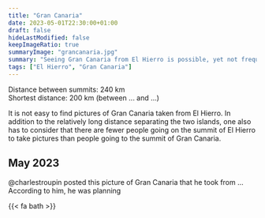 ```yaml
---
title: "Gran Canaria"
date: 2023-05-01T22:30:00+01:00
draft: false
hideLastModified: false
keepImageRatio: true
summaryImage: "grancanaria.jpg"
summary: "Seeing Gran Canaria from El Hierro is possible, yet not frequent."
tags: ["El Hierro", "Gran Canaria"]
---
```



Distance between summits: 240 km    
Shortest distance: 200 km (between ... and ...)

It is not easy to find pictures of Gran Canaria taken from El Hierro. 
In addition to the relatively long distance separating the two islands, one also has to consider that there are fewer people going on the summit of El Hierro to take pictures than people going to the summit of Gran Canaria.

## May 2023

@charlestroupin posted this picture of Gran Canaria that he took from ...
According to him, he was planning 


{{< fa bath >}}